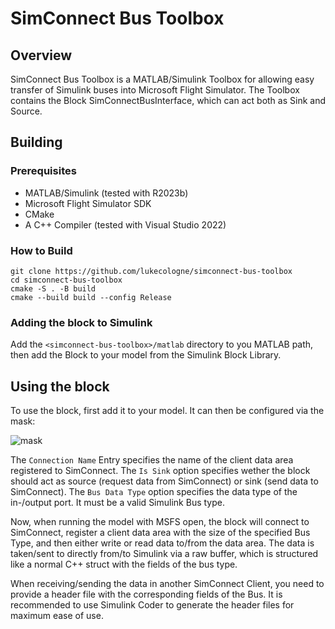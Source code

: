 # SimConnect Bus Toolbox

## Overview

SimConnect Bus Toolbox is a MATLAB/Simulink Toolbox for allowing easy transfer of Simulink buses into Microsoft Flight Simulator.
The Toolbox contains the Block SimConnectBusInterface, which can act both as Sink and Source.

## Building

### Prerequisites 

* MATLAB/Simulink (tested with R2023b)
* Microsoft Flight Simulator SDK
* CMake
* A C++ Compiler (tested with Visual Studio 2022)

### How to Build

```lang bash
git clone https://github.com/lukecologne/simconnect-bus-toolbox
cd simconnect-bus-toolbox
cmake -S . -B build
cmake --build build --config Release
```

### Adding the block to Simulink

Add the `<simconnect-bus-toolbox>/matlab` directory to you MATLAB path, then add the Block to your model from the Simulink Block Library.

## Using the block

To use the block, first add it to your model. It can then be configured via the mask:

![mask](https://github.com/lukecologne/simconnect-bus-toolbox/assets/39596827/7d4782d1-87d6-449e-9c7e-f27d97950003)

The `Connection Name` Entry specifies the name of the client data area registered to SimConnect.
The `Is Sink` option specifies wether the block should act as source (request data from SimConnect) or sink (send data to SimConnect).
The `Bus Data Type` option specifies the data type of the in-/output port. It must be a valid Simulink Bus type.

Now, when running the model with MSFS open, the block will connect to SimConnect, register a client data area with the size of the specified
Bus Type, and then either write or read data to/from the data area. The data is taken/sent to directly from/to Simulink via a raw buffer, which
is structured like a normal C++ struct with the fields of the bus type.

When receiving/sending the data in another SimConnect Client, you need to provide a header file with the corresponding fields of the Bus.
It is recommended to use Simulink Coder to generate the header files for maximum ease of use.
